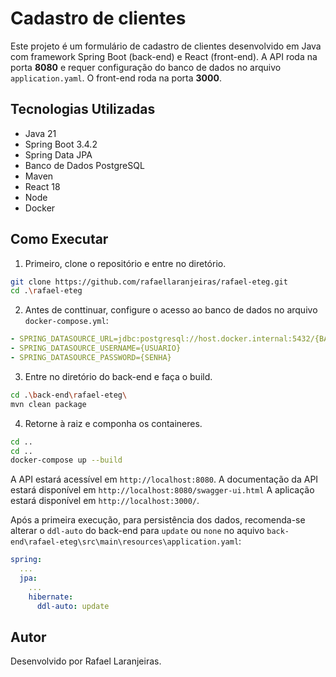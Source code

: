 
# Cadastro de clientes
Este projeto é um formulário de cadastro de clientes desenvolvido em Java com framework Spring Boot (back-end) e React (front-end). A API roda na porta **8080** e requer configuração do banco de dados no arquivo `application.yaml`. O front-end roda na porta **3000**.

## Tecnologias Utilizadas
- Java 21
- Spring Boot 3.4.2
- Spring Data JPA
- Banco de Dados PostgreSQL
- Maven
- React 18
- Node
- Docker
  
## Como Executar
1. Primeiro, clone o repositório e entre no diretório.
 ```sh
 git clone https://github.com/rafaellaranjeiras/rafael-eteg.git
 cd .\rafael-eteg
 ```
 2. Antes de conttinuar, configure o acesso ao banco de dados no arquivo
`docker-compose.yml`:

```yaml
- SPRING_DATASOURCE_URL=jdbc:postgresql://host.docker.internal:5432/{BANCO}
- SPRING_DATASOURCE_USERNAME={USUARIO}
- SPRING_DATASOURCE_PASSWORD={SENHA}
```

 3. Entre no diretório do back-end e faça o build.
 ```sh
 cd .\back-end\rafael-eteg\
 mvn clean package
 ```
 4. Retorne à raiz e componha os containeres.
 ``` sh
 cd ..
 cd ..
 docker-compose up --build
 ```
A API estará acessível em `http://localhost:8080`.
A documentação da API estará disponível em `http://localhost:8080/swagger-ui.html`
A aplicação estará disponível em `http://localhost:3000/`.

Após a primeira execução, para persistência dos dados, recomenda-se alterar o `ddl-auto` do back-end para `update` ou `none` no aquivo `back-end\rafael-eteg\src\main\resources\application.yaml`:

```yaml
spring:
  ...
  jpa:
    ...
    hibernate:
      ddl-auto: update
```


## Autor
Desenvolvido por Rafael Laranjeiras.

